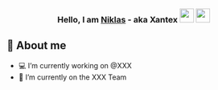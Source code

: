 <h3 align="center">Hello, I am <a href="https://github.com/Xantexo/">Niklas</a> - aka Xantex <img src="https://media.giphy.com/media/hvRJCLFzcasrR4ia7z/giphy.gif" width="28"> <img src="https://emojis.slackmojis.com/emojis/images/1531849430/4246/blob-sunglasses.gif?1531849430" width="28"/></h3>

## 📖 About me

* 💻 I’m currently working on @XXX
* 📱 I’m currently on the XXX Team
